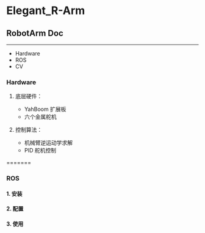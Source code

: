 # Elegant_R-Arm

## RobotArm Doc

---

- Hardware
- ROS
- CV

### Hardware

1. 底层硬件：

   - YahBoom 扩展板
   - 六个金属舵机

2. 控制算法：
   - 机械臂逆运动学求解
   - PID 舵机控制

=======

### ROS

#### 1. 安装

#### 2. 配置

#### 3. 使用
